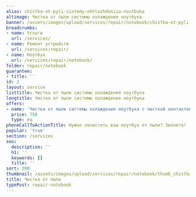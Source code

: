 ```yaml
---
alias: chistka-ot-pyli-sistemy-okhlazhdeniia-noutbuka
altimage: Чистка от пыли системы охлаждения ноутбука
banner: /assets/images/upload/services/repair/notebook/chistka-ot-pyli-sistemy-okhlazhdeniia-noutbuka.jpg
breadcrumbs:
- name: Услуги
  url: /services/
- name: Ремонт устройств
  url: /services/repair/
- name: Ноутбук
  url: /services/repair/notebook/
folder: repair/notebook
guarantee:
- title: ''
id: 2
layout: service
listtitle: Чистка от пыли системы охлаждения ноутбука
longtitle: Чистка от пыли системы охлаждения ноутбука
offers:
- name: 'Чистка от пыли системы охлаждения ноутбука с чисткой контактов от окислов '
  price: 750
  type: eq
phoneCallToActionTitle: Нужно почистить ваш ноутбук от пыли? Звоните!
popular: 'true'
section: /services
seo:
  description: ''
  h1: ''
  keywords: []
  title: ''
sort: 200
thumbnail: /assets/images/upload/services/repair/notebook/thumb_chistka-ot-pyli-sistemy-okhlazhdeniia-noutbuka.jpg
title: Чистка от пыли
typePost: repair-notebook
---
```

